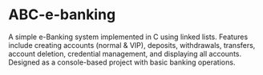 # ABC-e-banking
A simple e-Banking system implemented in C using linked lists.  Features include creating accounts (normal &amp; VIP), deposits, withdrawals, transfers, account deletion,  credential management, and displaying all accounts. Designed as a console-based project with basic banking operations.
